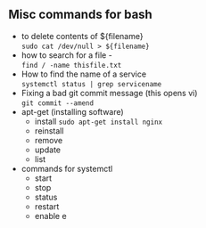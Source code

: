    
## Misc commands for bash
- to delete contents of ${filename}\
`sudo cat /dev/null > ${filename}`
- how to search for a file - \
`find / -name thisfile.txt`
- How to find the name of a service \
`systemctl status | grep servicename`
- Fixing a bad git commit message (this opens vi) \
`git commit --amend`
- apt-get (installing software)
   - install `sudo apt-get install nginx`
   - reinstall
   - remove
   - update
   - list
- commands for systemctl
   - start
   - stop
   - status
   - restart
   - enable
e